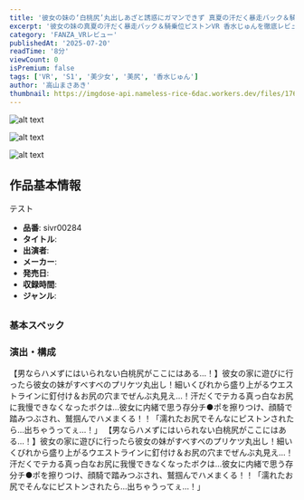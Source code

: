 ```yaml
---
title: '彼女の妹の‘白桃尻’丸出しあざと誘惑にガマンできず 真夏の汗だく暴走バック＆騎乗位ピストンVR 香水じゅん'
excerpt: '彼女の妹の真夏の汗だく暴走バック＆騎乗位ピストンVR 香水じゅんを徹底レビュー'
category: 'FANZA_VRレビュー'
publishedAt: '2025-07-20'
readTime: '8分'
viewCount: 0
isPremium: false
tags: ['VR', 'S1', '美少女', '美尻', '香水じゅん']
author: '高山まさあき'
thumbnail: https://imgdose-api.nameless-rice-6dac.workers.dev/files/1760156472182-136148cb-77e7-4998-8f3c-c9f3f1cf0489.webp
---
```


![alt text](https://imgdose-api.nameless-rice-6dac.workers.dev/files/1760156472182-136148cb-77e7-4998-8f3c-c9f3f1cf0489.webp)

![alt text](https://imgdose-api.nameless-rice-6dac.workers.dev/files/1760156470074-d752c43c-ca95-48be-84e2-4f24f6a3b423.webp)

![alt text](https://imgdose-api.nameless-rice-6dac.workers.dev/files/1760156473708-4bc13928-9802-4980-88de-51ae64a34537.webp)

## 作品基本情報

テスト

- **品番**: sivr00284
- **タイトル**:
- **出演者**:
- **メーカー**:
- **発売日**:
- **収録時間**:
- **ジャンル**:

##

### 基本スペック

### 演出・構成

【男ならハメずにはいられない白桃尻がここにはある…！】彼女の家に遊びに行ったら彼女の妹がすべすべのプリケツ丸出し！細いくびれから盛り上がるウエストラインに釘付け＆お尻の穴までぜんぶ丸見え…！汗だくでテカる真っ白なお尻に我慢できなくなったボクは…彼女に内緒で思う存分チ●ポを擦りつけ、顔騎で踏みつぶされ、鷲掴んでハメまくる！！「濡れたお尻でそんなにピストンされたら…出ちゃうってぇ…！」
【男ならハメずにはいられない白桃尻がここにはある…！】彼女の家に遊びに行ったら彼女の妹がすべすべのプリケツ丸出し！細いくびれから盛り上がるウエストラインに釘付け＆お尻の穴までぜんぶ丸見え…！汗だくでテカる真っ白なお尻に我慢できなくなったボクは…彼女に内緒で思う存分チ●ポを擦りつけ、顔騎で踏みつぶされ、鷲掴んでハメまくる！！「濡れたお尻でそんなにピストンされたら…出ちゃうってぇ…！」
